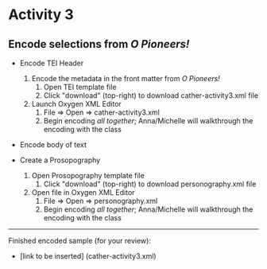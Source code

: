 # Activity 3

## Encode selections from *O Pioneers!*

* Encode TEI Header
  1. Encode the metadata in the front matter from *O Pioneers!*
       1. Open TEI template file
       2. Click "download" (top-right) to download cather-activity3.xml file 
  2. Launch Oxygen XML Editor
       1. File => Open => cather-activity3.xml
       2. Begin encoding *all together*; Anna/Michelle will walkthrough the encoding with the class

* Encode body of text

* Create a Prosopography
   1. Open Prosopography template file
       1. Click "download" (top-right) to download personography.xml file
   2. Open file in Oxygen XML Editor
       1. File => Open => personography.xml
       2. Begin encoding *all together*; Anna/Michelle will walkthrough the encoding with the class
    
***
Finished encoded sample (for your review):
* [link to be inserted] (cather-activity3.xml)
